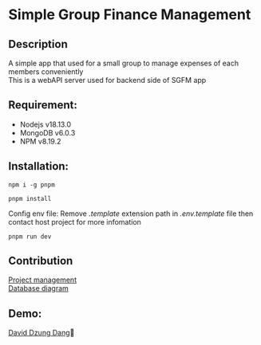 # Simple Group Finance Management

## Description
A simple app that used for a small group to manage expenses of each members conveniently
<br/>
This is a webAPI server used for backend side of SGFM app

## Requirement:
<ul>
<li>Nodejs v18.13.0</li>
<li>MongoDB v6.0.3</li>
<li>NPM v8.19.2</li>
</ul>

## Installation:

`npm i -g pnpm`

`pnpm install`

Config env file: Remove <i>.template</i> extension path in <i>.env.template</i> file then contact host project for more infomation

`pnpm run dev`

## Contribution
[Project management](https://docs.google.com/spreadsheets/d/1B2B8w9dqM5hzfazeaPYGhJtastYuIo2LMMHuWEEC2MY/edit?usp=sharing)
<br />
[Database diagram](https://drive.google.com/file/d/19yA1pzjUCqaL2GRvJbSVRz1EqbRXyrv4/view?usp=sharing)

## Demo:

[David Dzung Dang](https://www.facebook.com/dzungdang.IT):whale:

